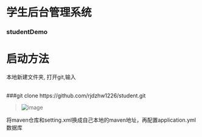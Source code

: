# 学生后台管理系统
### studentDemo
<h1>启动方法</h1>
<p>本地新建文件夹, 打开git,输入</p><br>
###git clone https://github.com/rjdzhw1226/student.git

>![image](https://github.com/rjdzhw1226/student/assets/101936023/2a25a094-48c9-46b8-9e16-c2128ee3dd0a)
<p>将maven仓库和setting.xml换成自己本地的maven地址，再配置application.yml数据库</p><br>

